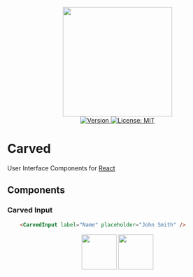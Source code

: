 <p align="center">
    <img src="https://raw.githubusercontent.com/plurid/carved-react/master/docs/images/identity/carved-logo.png" height="250px">
    <br />
    <a target="_blank" href="https://www.npmjs.com/package/carved-react">
        <img src="https://img.shields.io/npm/v/carved-react.svg?logo=npm&colorB=1380C3&style=for-the-badge" alt="Version">
    </a>
    <a target="_blank" href="https://github.com/plurid/plurid/blob/master/LICENSE">
        <img src="https://img.shields.io/badge/license-MIT-blue.svg?colorB=1380C3&style=for-the-badge" alt="License: MIT">
    </a>
</p>



# Carved

User Interface Components for [React][react]

[react]: https://github.com/facebook/react



## Components

### Carved Input

``` html
    <CarvedInput label="Name" placeholder="John Smith" />
```

<p align="center">
    <img src="https://raw.githubusercontent.com/plurid/carved-react/master/docs/images/components/CarvedInput-empty.png" height="80px">
    <img src="https://raw.githubusercontent.com/plurid/carved-react/master/docs/images/components/CarvedInput-named.png" height="80px">
</p>
